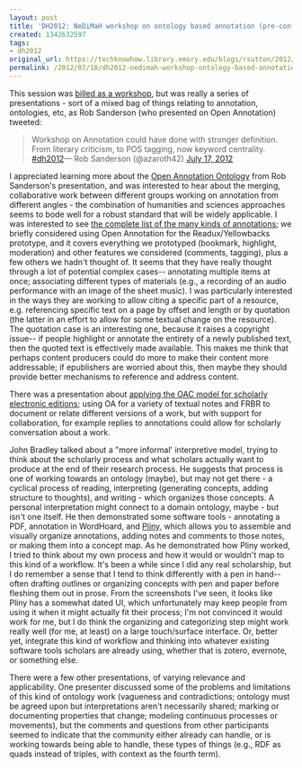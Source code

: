 ```yaml
---
layout: post
title: 'DH2012: NeDiMaH workshop on ontology based annotation (pre-conference)'
created: 1342632597
tags:
- dh2012
original_url: https://techknowhow.library.emory.edu/blogs/rsutton/2012/07/18/dh2012-nedimah-workshop-ontology-based-annotation-pre-conference
permalink: /2012/07/18/dh2012-nedimah-workshop-ontology-based-annotation-pre-conference/
---
```


This session was [billed as a workshop](http://www.dh2012.uni-hamburg.de/conference/programme/pre-conference-workshops/), but was really a series of presentations - sort of a mixed bag of things relating to annotation, ontologies, etc, as Rob Sanderson (who presented on  Open Annotation) tweeted:

>Workshop on Annotation could have done with stronger definition. From literary criticism, to POS tagging, now keyword centrality. [#dh2012](https://twitter.com/search/%2523dh2012)— Rob Sanderson (@azaroth42) [July 17, 2012](https://twitter.com/azaroth42/status/225167888137469952)


I appreciated learning more about the [Open Annotation Ontology](http://www.w3.org/community/openannotation/) from Rob Sanderson's presentation, and was interested to hear about the merging, collaborative work between different groups working on annotation from different angles - the combination of humanities and sciences approaches seems to bode well for a robust standard that will be widely applicable.  I was interested to see [the complete list of the many kinds of annotations](http://openannotation.org/spec/extension/#AnnotationClass); we briefly considered using Open Annotation for the Readux/Yellowbacks prototype, and it covers everything we prototyped (bookmark, highlight, moderation) and other features we considered (comments, tagging), plus a few others we hadn't thought of.  It seems that they have really thought through a lot of potential complex cases-- annotating multiple items at once; associating different types of materials (e.g., a recording of an audio performance with an image of the sheet music).  I was particularly interested in the ways they are working to allow citing a specific part of a resource, e.g. referencing specific text on a page by offset and length or by quotation (the latter in an effort to allow for some textual change on the resource).  The quotation case is an interesting one, because it raises a copyright issue-- if people highlight or annotate the entirety of a newly published text, then the quoted text is effectively made available.  This makes me think that perhaps content producers could do more to make their content more addressable; if epublishers are worried about this, then maybe they should provide better mechanisms to reference and address content.

There was a presentation about [applying the OAC model for scholarly electronic editions](http://itee.uq.edu.au/~eresearch/projects/austese/); using OA for a variety of textual notes and FRBR to document or relate different versions of a work, but with support for collaboration, for example replies to annotations could allow for scholarly conversation about a work.

John Bradley talked about a "more informal' interpretive model, trying to think about the scholarly process and what scholars actually want to produce at the end of their research process.  He suggests that process is one of working towards an ontology (maybe), but may not get there - a cyclical process of reading, interpreting (generating concepts, adding structure to thoughts), and writing - which organizes those concepts.  A personal interpretation might connect to a domain ontology, maybe - but isn't one itself.  He then demonstrated some software tools - annotating a PDF, annotation in WordHoard, and [Pliny](http://pliny.cch.kcl.ac.uk/), which allows you to assemble and visually organize annotations, adding notes and comments to those notes, or making them into a concept map.  As he demonstrated how Pliny worked, I tried to think about my own process and how it would or wouldn't map to this kind of a workflow.  It's been a while since I did any real scholarship, but I do remember a sense that I tend to think differently with a pen in hand-- often drafting outlines or organizing concepts with pen and paper before fleshing them out in prose.  From the screenshots I've seen, it looks like Pliny has a somewhat dated UI, which unfortunately may keep people from using it when it might actually fit their process; I'm not convinced it would work for me, but I do think the organizing and categorizing step might work really well (for me, at least) on a large touch/surface interface.  Or, better yet, integrate this kind of workflow and thinking into whatever existing software tools scholars are already using, whether that is zotero, evernote, or something else.

There were a few other presentations, of varying relevance and applicability.  One presenter discussed some of the problems and limitations of this kind of ontology work (vagueness and contradictions; ontology must be agreed upon but interpretations aren't necessarily shared; marking or documenting properties that change; modeling continuous processes or movements), but the comments and questions from other participants seemed to indicate that the community either already can handle, or is working towards being able to handle, these types of things (e.g., RDF as quads instead of triples, with context as the fourth term).
